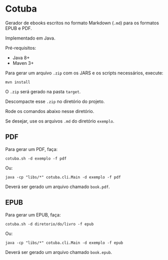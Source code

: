 # Cotuba

Gerador de ebooks escritos no formato Markdown (`.md`) para os formatos EPUB e PDF.

Implementado em Java.

Pré-requisitos:

- Java 8+
- Maven 3+

Para gerar um arquivo `.zip` com os JARS e os scripts necessários, execute:

```
mvn install
```

O `.zip` será gerado na pasta `target`.

Descompacte esse `.zip` no diretório do projeto.

Rode os comandos abaixo nesse diretório.

Se desejar, use os arquivos `.md` do diretório `exemplo`.

## PDF

Para gerar um PDF, faça:

```
cotuba.sh -d exemplo -f pdf
```

Ou:

```
java -cp "libs/*" cotuba.cli.Main -d exemplo -f pdf
```

Deverá ser gerado um arquivo chamado `book.pdf`.

## EPUB

Para gerar um EPUB, faça:

```
cotuba.sh -d diretorio/do/livro -f epub
```

Ou:

```
java -cp "libs/*" cotuba.cli.Main -d exemplo -f epub
```

Deverá ser gerado um arquivo chamado `book.epub`.

